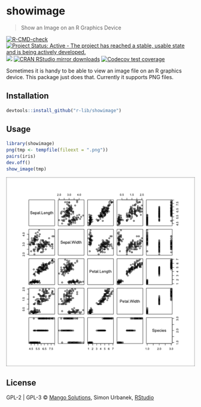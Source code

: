 


# showimage

> Show an Image on an R Graphics Device

<!-- badges: start -->
[![R-CMD-check](https://github.com/r-lib/showimage/actions/workflows/R-CMD-check.yaml/badge.svg)](https://github.com/r-lib/showimage/actions/workflows/R-CMD-check.yaml)
[![Project Status: Active - The project has reached a stable, usable state and is being actively developed.](https://www.repostatus.org/badges/latest/active.svg)](https://www.repostatus.org/#active)
[![](https://www.r-pkg.org/badges/version/showimage)](https://www.r-pkg.org/pkg/showimage)
[![CRAN RStudio mirror downloads](https://cranlogs.r-pkg.org/badges/showimage)](https://www.r-pkg.org/pkg/showimage)
[![Codecov test coverage](https://codecov.io/gh/r-lib/showimage/branch/main/graph/badge.svg)](https://app.codecov.io/gh/r-lib/showimage?branch=main)
<!-- badges: end -->

Sometimes it is handy to be able to view an image file on an
R graphics device. This package just does that. Currently it supports
PNG files.

## Installation


```r
devtools::install_github("r-lib/showimage")
```

## Usage


```r
library(showimage)
png(tmp <- tempfile(fileext = ".png"))
pairs(iris)
dev.off()
show_image(tmp)
```

![plot of chunk unnamed-chunk-2](./unnamed-chunk-2-1.png)

## License

GPL-2 | GPL-3 © [Mango Solutions](https://github.com/mangothecat),
Simon Urbanek, [RStudio](https://github.com/rstudio)

